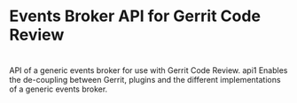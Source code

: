 # Events Broker API for Gerrit Code Review
#
API of a generic events broker for use with Gerrit Code Review.
api1
Enables the de-coupling between Gerrit, plugins and the different implementations
of a generic events broker.
